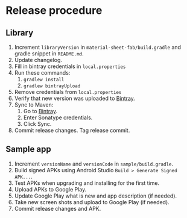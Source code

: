 # Release procedure
## Library
1. Increment `libraryVersion` in `material-sheet-fab/build.gradle` and gradle snippet in `README.md`.
1. Update changelog.
1. Fill in bintray credentials in `local.properties`
1. Run these commands:
	1. `gradlew install`
	1. `gradlew bintrayUpload`
1. Remove credentials from `local.properties`
1. Verify that new version was uploaded to [Bintray](https://bintray.com/gowong/maven/material-sheet-fab/view#files).
1. Sync to Maven:
	1. Go to [Bintray](https://bintray.com/gowong/maven/material-sheet-fab/view#central).
	1. Enter Sonatype credentials.
	1. Click Sync.
1. Commit release changes. Tag release commit.

## Sample app
1. Increment `versionName` and `versionCode` in `sample/build.gradle`.
1. Build signed APKs using Android Studio `Build > Generate Signed APK...`.
1. Test APKs when upgrading and installing for the first time.
1. Upload APKs to Google Play.
1. Update Google Play what is new and app description (if needed).
1. Take new screen shots and upload to Google Play (if needed).
1. Commit release changes and APK.